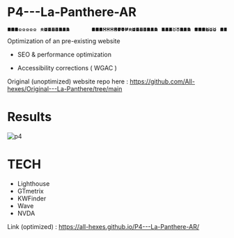 # P4---La-Panthere-AR

<pre style="line-height:1px">
888                    8888888b.                   888    888                               
888                    888   Y88b                  888    888                               
888                    888    888                  888    888                               
888       8888b.       888   d88P 8888b.  88888b.  888888 88888b.   .d88b.  888d888 .d88b.  
888          "88b      8888888P"     "88b 888 "88b 888    888 "88b d8P  Y8b 888P"  d8P  Y8b 
888      .d888888      888       .d888888 888  888 888    888  888 88888888 888    88888888 
888      888  888      888       888  888 888  888 Y88b.  888  888 Y8b.     888    Y8b.     
88888888 "Y888888      888       "Y888888 888  888  "Y888 888  888  "Y8888  888     "Y8888 </pre>

Optimization of an pre-existing website

- SEO & performance optimization

- Accessibility corrections ( WGAC )

Original (unoptimized) website repo here : https://github.com/All-hexes/Original---La-Panthere/tree/main

# Results

![p4](https://user-images.githubusercontent.com/104685771/202857046-daecf450-9f0e-4453-bbc3-06a1a6a7b964.JPG)

# TECH

- Lighthouse
- GTmetrix
- KWFinder
- Wave
- NVDA

Link (optimized) : https://all-hexes.github.io/P4---La-Panthere-AR/
